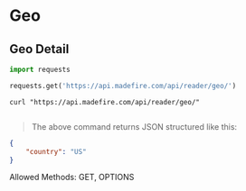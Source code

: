 # Geo

## Geo Detail

```python
import requests

requests.get('https://api.madefire.com/api/reader/geo/')
```

```shell
curl "https://api.madefire.com/api/reader/geo/"
```

```javascript
```

> The above command returns JSON structured like this:

```json
{
    "country": "US"
}
```

Allowed Methods: GET, OPTIONS


